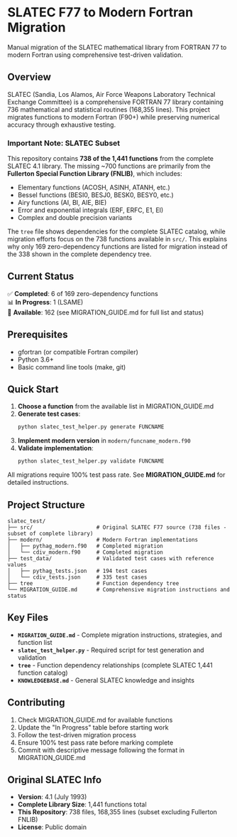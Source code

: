 # SLATEC F77 to Modern Fortran Migration

Manual migration of the SLATEC mathematical library from FORTRAN 77 to modern Fortran using comprehensive test-driven validation.

## Overview

SLATEC (Sandia, Los Alamos, Air Force Weapons Laboratory Technical Exchange Committee) is a comprehensive FORTRAN 77 library containing 736 mathematical and statistical routines (168,355 lines). This project migrates functions to modern Fortran (F90+) while preserving numerical accuracy through exhaustive testing.

### Important Note: SLATEC Subset

This repository contains **738 of the 1,441 functions** from the complete SLATEC 4.1 library. The missing ~700 functions are primarily from the **Fullerton Special Function Library (FNLIB)**, which includes:

- Elementary functions (ACOSH, ASINH, ATANH, etc.)
- Bessel functions (BESI0, BESJ0, BESK0, BESY0, etc.)
- Airy functions (AI, BI, AIE, BIE)
- Error and exponential integrals (ERF, ERFC, E1, EI)
- Complex and double precision variants

The `tree` file shows dependencies for the complete SLATEC catalog, while migration efforts focus on the 738 functions available in `src/`. This explains why only 169 zero-dependency functions are listed for migration instead of the 338 shown in the complete dependency tree.

## Current Status

✅ **Completed**: 6 of 169 zero-dependency functions  
📊 **In Progress**: 1 (LSAME)  
🎯 **Available**: 162 (see MIGRATION_GUIDE.md for full list and status)

## Prerequisites

- gfortran (or compatible Fortran compiler)
- Python 3.6+
- Basic command line tools (make, git)

## Quick Start

1. **Choose a function** from the available list in MIGRATION_GUIDE.md
2. **Generate test cases**:
   ```bash
   python slatec_test_helper.py generate FUNCNAME
   ```
3. **Implement modern version** in `modern/funcname_modern.f90`
4. **Validate implementation**:
   ```bash
   python slatec_test_helper.py validate FUNCNAME
   ```

All migrations require 100% test pass rate. See **MIGRATION_GUIDE.md** for detailed instructions.

## Project Structure

```
slatec_test/
├── src/                    # Original SLATEC F77 source (738 files - subset of complete library)
├── modern/                 # Modern Fortran implementations
│   ├── pythag_modern.f90   # Completed migration
│   └── cdiv_modern.f90     # Completed migration
├── test_data/              # Validated test cases with reference values
│   ├── pythag_tests.json   # 194 test cases
│   └── cdiv_tests.json     # 335 test cases
├── tree                    # Function dependency tree
└── MIGRATION_GUIDE.md      # Comprehensive migration instructions and status
```


## Key Files

- **`MIGRATION_GUIDE.md`** - Complete migration instructions, strategies, and function list
- **`slatec_test_helper.py`** - Required script for test generation and validation
- **`tree`** - Function dependency relationships (complete SLATEC 1,441 function catalog)
- **`KNOWLEDGEBASE.md`** - General SLATEC knowledge and insights

## Contributing

1. Check MIGRATION_GUIDE.md for available functions
2. Update the "In Progress" table before starting work
3. Follow the test-driven migration process
4. Ensure 100% test pass rate before marking complete
5. Commit with descriptive message following the format in MIGRATION_GUIDE.md

## Original SLATEC Info

- **Version**: 4.1 (July 1993)
- **Complete Library Size**: 1,441 functions total
- **This Repository**: 738 files, 168,355 lines (subset excluding Fullerton FNLIB)
- **License**: Public domain